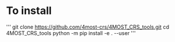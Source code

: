 # To install 
'''
git clone https://github.com/4most-crs/4MOST_CRS_tools.git
cd 4MOST_CRS_tools
python -m pip install -e . --user
'''
